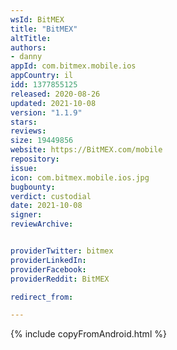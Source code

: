 ```yaml
---
wsId: BitMEX
title: "BitMEX"
altTitle: 
authors:
- danny
appId: com.bitmex.mobile.ios
appCountry: il
idd: 1377855125
released: 2020-08-26
updated: 2021-10-08
version: "1.1.9"
stars: 
reviews: 
size: 19449856
website: https://BitMEX.com/mobile
repository: 
issue: 
icon: com.bitmex.mobile.ios.jpg
bugbounty: 
verdict: custodial
date: 2021-10-08
signer: 
reviewArchive:


providerTwitter: bitmex
providerLinkedIn: 
providerFacebook: 
providerReddit: BitMEX

redirect_from:

---
```


{% include copyFromAndroid.html %}
